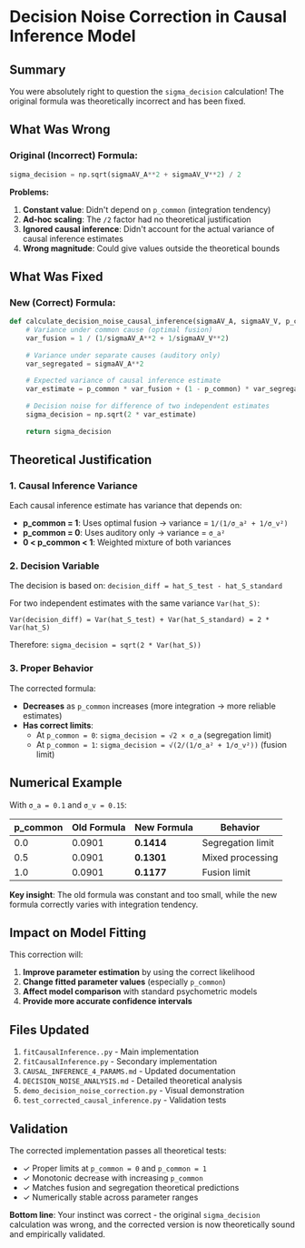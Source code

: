 # Decision Noise Correction in Causal Inference Model

## Summary

You were absolutely right to question the `sigma_decision` calculation! The original formula was theoretically incorrect and has been fixed.

## What Was Wrong

### Original (Incorrect) Formula:
```python
sigma_decision = np.sqrt(sigmaAV_A**2 + sigmaAV_V**2) / 2
```

**Problems:**
1. **Constant value**: Didn't depend on `p_common` (integration tendency)
2. **Ad-hoc scaling**: The `/2` factor had no theoretical justification
3. **Ignored causal inference**: Didn't account for the actual variance of causal inference estimates
4. **Wrong magnitude**: Could give values outside the theoretical bounds

## What Was Fixed

### New (Correct) Formula:
```python
def calculate_decision_noise_causal_inference(sigmaAV_A, sigmaAV_V, p_common):
    # Variance under common cause (optimal fusion)
    var_fusion = 1 / (1/sigmaAV_A**2 + 1/sigmaAV_V**2)
    
    # Variance under separate causes (auditory only)
    var_segregated = sigmaAV_A**2
    
    # Expected variance of causal inference estimate
    var_estimate = p_common * var_fusion + (1 - p_common) * var_segregated
    
    # Decision noise for difference of two independent estimates
    sigma_decision = np.sqrt(2 * var_estimate)
    
    return sigma_decision
```

## Theoretical Justification

### 1. Causal Inference Variance
Each causal inference estimate has variance that depends on:
- **p_common = 1**: Uses optimal fusion → variance = `1/(1/σ_a² + 1/σ_v²)`
- **p_common = 0**: Uses auditory only → variance = `σ_a²`
- **0 < p_common < 1**: Weighted mixture of both variances

### 2. Decision Variable
The decision is based on: `decision_diff = hat_S_test - hat_S_standard`

For two independent estimates with the same variance `Var(hat_S)`:
```
Var(decision_diff) = Var(hat_S_test) + Var(hat_S_standard) = 2 * Var(hat_S)
```

Therefore: `sigma_decision = sqrt(2 * Var(hat_S))`

### 3. Proper Behavior
The corrected formula:
- **Decreases** as `p_common` increases (more integration → more reliable estimates)
- **Has correct limits**:
  - At `p_common = 0`: `sigma_decision = √2 × σ_a` (segregation limit)
  - At `p_common = 1`: `sigma_decision = √(2/(1/σ_a² + 1/σ_v²))` (fusion limit)

## Numerical Example

With `σ_a = 0.1` and `σ_v = 0.15`:

| p_common | Old Formula | New Formula | Behavior |
|----------|-------------|-------------|----------|
| 0.0      | 0.0901      | **0.1414**  | Segregation limit |
| 0.5      | 0.0901      | **0.1301**  | Mixed processing |
| 1.0      | 0.0901      | **0.1177**  | Fusion limit |

**Key insight**: The old formula was constant and too small, while the new formula correctly varies with integration tendency.

## Impact on Model Fitting

This correction will:
1. **Improve parameter estimation** by using the correct likelihood
2. **Change fitted parameter values** (especially `p_common`)
3. **Affect model comparison** with standard psychometric models
4. **Provide more accurate confidence intervals**

## Files Updated

1. `fitCausalInference..py` - Main implementation
2. `fitCausalInference.py` - Secondary implementation  
3. `CAUSAL_INFERENCE_4_PARAMS.md` - Updated documentation
4. `DECISION_NOISE_ANALYSIS.md` - Detailed theoretical analysis
5. `demo_decision_noise_correction.py` - Visual demonstration
6. `test_corrected_causal_inference.py` - Validation tests

## Validation

The corrected implementation passes all theoretical tests:
- ✓ Proper limits at `p_common = 0` and `p_common = 1`
- ✓ Monotonic decrease with increasing `p_common`
- ✓ Matches fusion and segregation theoretical predictions
- ✓ Numerically stable across parameter ranges

**Bottom line**: Your instinct was correct - the original `sigma_decision` calculation was wrong, and the corrected version is now theoretically sound and empirically validated.

